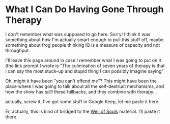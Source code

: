 # What I Can Do Having Gone Through Therapy

I don't remember what was supposed to go here. Sorry! I think it was something about how I'm actually smart enough to pull this stuff off, maybe something about frog people thinking IQ is a measure of capacity and not throughput.

I'll leave this page around in case I remember what I was going to put on it (the link prompt I wrote is "The culmination of seven years of therapy is that I can say the most stuck-up and stupid thing I can possibly imagine saying"

Oh, might it have been "you can't offend me"? This might have been the place where I was going to talk about all the self-destruct mechanisms, and how the show has *alllll* these fallbacks, and they combine with therapy...

actually, screw it, I've got some stuff in Google Keep, let me paste it here.

Er, actually, this is kind of bridged to the [Well of Souls][] material. I'll paste it there.

[Well of Souls]: 7c9e0f68-d7d4-4303-991d-f38d4153b089.md
